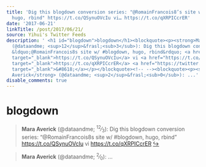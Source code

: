 ```yaml
---
title: 'Dig this blogdown conversion series: "@RomainFrancois8’s site w/ #blogdown,
  hugo, rbind" https://t.co/QSynuOVcIu vi… https://t.co/qXRPICcrER'
date: '2017-06-21'
linkTitle: /post/2017/06/21/
source: Yihui's Twitter Feeds
description: ' <h1 id="blogdown">blogdown</h1><blockquote><p><strong>Mara Averick</strong>
  (@dataandme; <sup>12</sup>&frasl;<sub>3</sub>): Dig this blogdown conversion series:
  &ldquo;@RomainFrancois8s site w/ #blogdown, hugo, rbind&rdquo; <a href="https://t.co/QSynuOVcIu"
  target="_blank">https://t.co/QSynuOVcIu</a> vi <a href="https://t.co/qXRPICcrER"
  target="_blank">https://t.co/qXRPICcrER</a> <a href="https://twitter.com/xieyihui/status/877611716363800576"
  target="_blank">&#8618;</a></p></blockquote><!-- --><blockquote><p><strong>Mara
  Averick</strong> (@dataandme; <sup>2</sup>&frasl;<sub>0</sub>): ...'
disable_comments: true
---
```

 <h1 id="blogdown">blogdown</h1><blockquote><p><strong>Mara Averick</strong> (@dataandme; <sup>12</sup>&frasl;<sub>3</sub>): Dig this blogdown conversion series: &ldquo;@RomainFrancois8s site w/ #blogdown, hugo, rbind&rdquo; <a href="https://t.co/QSynuOVcIu" target="_blank">https://t.co/QSynuOVcIu</a> vi <a href="https://t.co/qXRPICcrER" target="_blank">https://t.co/qXRPICcrER</a> <a href="https://twitter.com/xieyihui/status/877611716363800576" target="_blank">&#8618;</a></p></blockquote><!-- --><blockquote><p><strong>Mara Averick</strong> (@dataandme; <sup>2</sup>&frasl;<sub>0</sub>): ...
